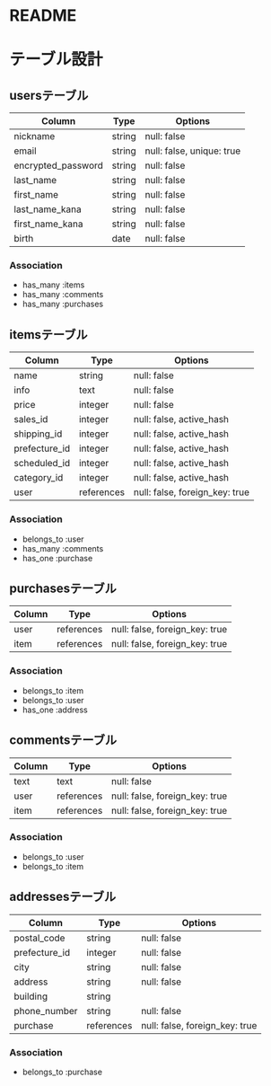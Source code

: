 # README
# テーブル設計

## usersテーブル

| Column     |  Type   |  Options     |
| --------   |  ------ |  ----------- |
| nickname   |  string |  null: false |
| email      |  string |  null: false, unique: true |
| encrypted_password       |  string |  null: false |
| last_name       |  string |  null: false |
| first_name      |  string |  null: false |
| last_name_kana  |  string |  null: false |
| first_name_kana |  string |  null: false |
| birth      |  date   |  null: false |

### Association

- has_many :items
- has_many :comments 
- has_many :purchases

##  itemsテーブル

| Column    |  Type       |  Options       |
| --------- |  ---------- |  ------------  |
| name      |  string     |  null: false   |
| info      |  text       |  null: false   |
| price     |  integer    |  null: false   |
| sales_id     |  integer    | null: false, active_hash   |
| shipping_id  |  integer    | null: false, active_hash   |
| prefecture_id|  integer    | null: false, active_hash   |
| scheduled_id |  integer    | null: false, active_hash   |
| category_id  |  integer    | null: false, active_hash   |
| user      |  references | null: false, foreign_key: true|


### Association

- belongs_to  :user
- has_many    :comments
- has_one    :purchase

## purchasesテーブル

| Column      |  Type       |  Options    |
| ---------   |  ---------- |  ---------- |
| user        |  references |  null: false, foreign_key: true|
| item        |  references |  null: false, foreign_key: true|



### Association

- belongs_to :item
- belongs_to :user
- has_one    :address


## commentsテーブル

| Column    |  Type       |  Options    |
| --------- |  ---------- |  ---------- |
| text      |  text       | null: false |
| user      |  references | null: false, foreign_key: true |
| item      |  references | null: false, foreign_key: true |


### Association

- belongs_to  :user
- belongs_to  :item


## addressesテーブル

| Column     |  Type       |  Options    |
| ---------  |  ---------- |  ---------- |
| postal_code|  string    | null: false |
| prefecture_id|  integer  | null: false |
| city       |  string     | null: false |
| address    |  string     | null: false |
| building   |  string     |             | 
| phone_number| string    | null: false |
| purchase       |  references | null: false, foreign_key: true |

### Association
- belongs_to :purchase

